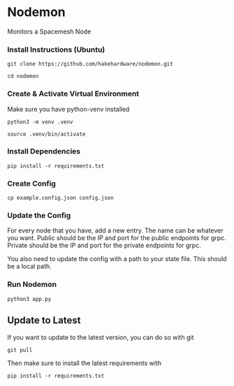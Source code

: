 # Nodemon
Monitors a Spacemesh Node


### Install Instructions (Ubuntu)

```
git clone https://github.com/hakehardware/nodemon.git
```

```
cd nodemon
```

### Create & Activate Virtual Environment
Make sure you have python-venv installed

```
python3 -m venv .venv
```

```
source .venv/bin/activate
```

### Install Dependencies
```
pip install -r requirements.txt
```

### Create Config
```
cp example.config.json config.json
```

### Update the Config
For every node that you have, add a new entry. The name can be whatever you want. Public should be the IP and port for the public endpoints for grpc. Private should be the IP and port for the private endpoints for grpc.

You also need to update the config with a path to your state file. This should be a local path. 

### Run Nodemon
```
python3 app.py
```
## Update to Latest
If you want to update to the latest version, you can do so with git
```
git pull
```

Then make sure to install the latest requirements with 
```
pip install -r requirements.txt
```
